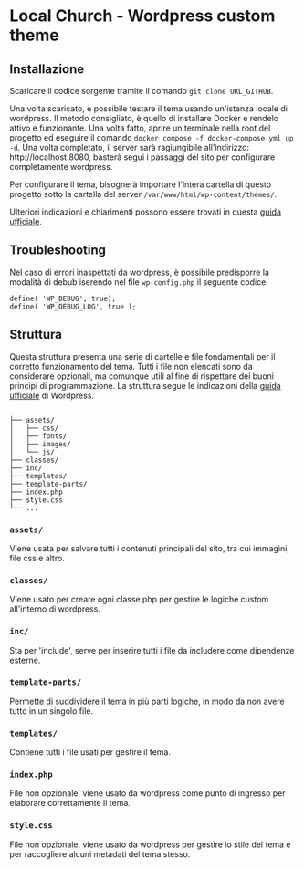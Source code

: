 # Local Church - Wordpress custom theme

## Installazione

Scaricare il codice sorgente tramite il comando `git clone URL_GITHUB`. 

Una volta scaricato, è possibile testare il tema usando un'istanza locale di wordpress. Il metodo consigliato, è quello di installare Docker e rendelo attivo e funzionante. Una volta fatto, aprire un terminale nella root del progetto ed eseguire il comando `docker compose -f docker-compose.yml up -d`. Una volta completato, il server sarà ragiungibile all'indirizzo: http://localhost:8080, basterà segui i passaggi del sito per configurare completamente wordpress. 

Per configurare il tema, bisognerà importare l'intera cartella di questo progetto sotto la cartella del server `/var/www/html/wp-content/themes/`. 

Ulteriori indicazioni e chiarimenti possono essere trovati in questa [guida ufficiale](https://hub.docker.com/_/wordpress).

## Troubleshooting

Nel caso di errori inaspettati da wordpress, è possibile predisporre la modalità di debub iserendo nel file `wp-config.php` il seguente codice:

```
define( 'WP_DEBUG', true);
define( 'WP_DEBUG_LOG', true );
```


## Struttura

Questa struttura presenta una serie di cartelle e file fondamentali per il corretto funzionamento del tema. Tutti i file non elencati sono da considerare opzionali, ma comunque utili al fine di rispettare dei buoni principi di programmazione. La struttura segue le indicazioni della [guida ufficiale](https://developer.wordpress.org/themes/basics/template-hierarchy/) di Wordpress.

```
.
├── assets/
│   ├── css/
│   ├── fonts/
│   ├── images/
│   └── js/
├── classes/
├── inc/
├── templates/
├── template-parts/
├── index.php
├── style.css
└── ...
```

### `assets/`

Viene usata per salvare tutti i contenuti principali del sito, tra cui immagini, file css e altro.

### `classes/`

Viene usato per creare ogni classe php per gestire le logiche custom all'interno di wordpress.

### `inc/`

Sta per 'include', serve per inserire tutti i file da includere come dipendenze esterne.

### `template-parts/`

Permette di suddividere il tema in più parti logiche, in modo da non avere tutto in un singolo file. 

### `templates/`

Contiene tutti i file usati per gestire il tema. 

### `index.php`

File non opzionale, viene usato da wordpress come punto di ingresso per elaborare correttamente il tema.

### `style.css`

File non opzionale, viene usato da wordpress per gestire lo stile del tema e per raccogliere alcuni metadati del tema stesso.